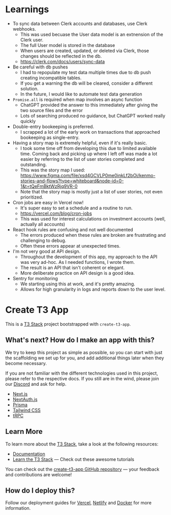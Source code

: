 # Learnings

- To sync data between Clerk accounts and databases, use Clerk webhooks.
  - This was used becuase the User data model is an extnension of the Clerk user.
  - The full User model is stored in the database
  - When users are created, updated, or deleted via Clerk, those changes should be reflected in the db.
  - https://clerk.com/docs/users/sync-data
- Be careful with db pushes
  - I had to repopulate my test data multiple times due to db push creating incompatible tables.
  - If you get a warning the db will be cleared, consider a different solution.
  - In the future, I would like to automate test data generation
- `Promise.all` is required when map involves an async function
  - ChatGPT provided the answer to this immediately after giving the two source files and the error
  - Lots of searching produced no guidance, but ChatGPT worked really quickly
- Double-entry bookeeping is preferred.
  - I scrapped a lot of the early work on transactions that approached bookeeping as single-entry.
- Having a story map is extremely helpful, even if it's really basic.
  - I took some time off from developing this due to limited available time. Coming back and picking up
    where I left off was made a lot easier by referring to the list of user stories completed and outstanding.
  - This was the story map I used: https://www.figma.com/file/xsd4GCVLP0me0inkLf2bOi/kenmo-stories-and-flows?type=whiteboard&node-id=0-1&t=tQeFmBktWzRjq9VR-0
  - Note that the story map is mostly just a list of user stories, not even prioritized.
- Cron jobs are easy in Vercel now!
  - It's super easy to set a schedule and a routine to run.
  - https://vercel.com/blog/cron-jobs
  - This was used for interest calculations on investment accounts (well, actually all accounts)
- React hook rules are confusing and not well documented
  - The errors produced when these rules are broken are frustrating and challenging to debug.
  - Often these errors appear at unexpected times.
- I'm not very good at API design.
  - Throughout the development of this app, my approach to the API was very ad-hoc. As I needed functions, I wrote them.
  - The result is an API that isn't coherent or elegant.
  - More deliberate practice on API design is a good idea.
- Sentry for monitoring
  - We starting using this at work, and it's pretty amazing. 
  - Allows for high granularity in logs and reports down to the user level. 

# Create T3 App

This is a [T3 Stack](https://create.t3.gg/) project bootstrapped with `create-t3-app`.

## What's next? How do I make an app with this?

We try to keep this project as simple as possible, so you can start with just the scaffolding we set up for you, and add additional things later when they become necessary.

If you are not familiar with the different technologies used in this project, please refer to the respective docs. If you still are in the wind, please join our [Discord](https://t3.gg/discord) and ask for help.

- [Next.js](https://nextjs.org)
- [NextAuth.js](https://next-auth.js.org)
- [Prisma](https://prisma.io)
- [Tailwind CSS](https://tailwindcss.com)
- [tRPC](https://trpc.io)

## Learn More

To learn more about the [T3 Stack](https://create.t3.gg/), take a look at the following resources:

- [Documentation](https://create.t3.gg/)
- [Learn the T3 Stack](https://create.t3.gg/en/faq#what-learning-resources-are-currently-available) — Check out these awesome tutorials

You can check out the [create-t3-app GitHub repository](https://github.com/t3-oss/create-t3-app) — your feedback and contributions are welcome!

## How do I deploy this?

Follow our deployment guides for [Vercel](https://create.t3.gg/en/deployment/vercel), [Netlify](https://create.t3.gg/en/deployment/netlify) and [Docker](https://create.t3.gg/en/deployment/docker) for more information.
